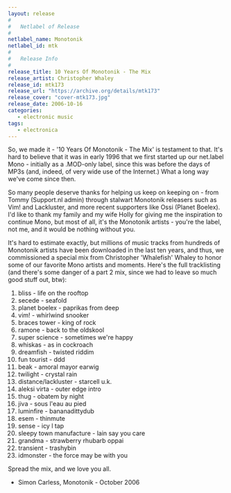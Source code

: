 ```yaml
---
layout: release
#
#   Netlabel of Release
#
netlabel_name: Monotonik
netlabel_id: mtk
#
#   Release Info
#
release_title: 10 Years Of Monotonik - The Mix
release_artist: Christopher Whaley
release_id: mtk173
release_url: "https://archive.org/details/mtk173"
release_cover: "cover-mtk173.jpg"
release_date: 2006-10-16
categories:
   - electronic music
tags:
   - electronica
---
```

So, we made it - '10 Years Of Monotonik - The Mix' is testament to that. It's hard to believe that it was in early 1996 that we first started up our net.label Mono - initially as a .MOD-only label, since this was before the days of MP3s (and, indeed, of very wide use of the Internet.) What a long way we've come since then.


So many people deserve thanks for helping us keep on keeping on - from Tommy (Support.nl admin) through stalwart Monotonik releasers such as Vim! and Lackluster, and more recent supporters like Ossi (Planet Boelex). I'd like to thank my family and my wife Holly for giving me the inspiration to continue Mono, but most of all, it's the Monotonik artists - you're the label, not me, and it would be nothing without you.

It's hard to estimate exactly, but millions of music tracks from hundreds of Monotonik artists have been downloaded in the last ten years, and thus, we commissioned a special mix from Christopher 'Whalefish' Whaley to honor some of our favorite Mono artists and moments. Here's the full tracklisting (and there's some danger of a part 2 mix, since we had to leave so much good stuff out, btw):

1. bliss - life on the rooftop
2. secede - seafold
3. planet boelex - paprikas from deep
4. vim! - whirlwind snooker
5. braces tower - king of rock
6. ramone - back to the oldskool
7. super science - sometimes we're happy
8. whiskas - as in cockroach
9. dreamfish - twisted riddim
10. fun tourist - ddd
11. beak - amoral mayor earwig
12. twilight - crystal rain
13. distance/lackluster - starcell u.k.
14. aleksi virta - outer edge intro
15. thug - obatem by night
16. jiva - sous l'eau au pied
17. luminfire - bananadittydub
18. esem - thinmute
19. sense - icy l tap
20. sleepy town manufacture - lain say you care
21. grandma - strawberry rhubarb oppai
22. transient - trashybin
23. idmonster - the force may be with you

Spread the mix, and we love you all.
- Simon Carless, Monotonik - October 2006